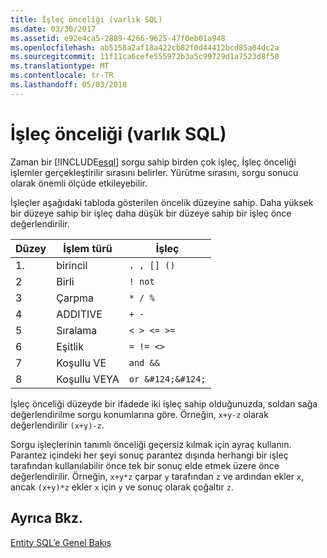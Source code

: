 ```yaml
---
title: İşleç önceliği (varlık SQL)
ms.date: 03/30/2017
ms.assetid: e92e4ca5-2889-4266-9625-47f0eb01a948
ms.openlocfilehash: ab5158a2af18a422cb82f0d44412bcd85a04dc2a
ms.sourcegitcommit: 11f11ca6cefe555972b3a5c99729d1a7523d8f50
ms.translationtype: MT
ms.contentlocale: tr-TR
ms.lasthandoff: 05/03/2018
---
```

# <a name="operator-precedence-entity-sql"></a>İşleç önceliği (varlık SQL)
Zaman bir [!INCLUDE[esql](../../../../../../includes/esql-md.md)] sorgu sahip birden çok işleç, İşleç önceliği işlemler gerçekleştirilir sırasını belirler. Yürütme sırasını, sorgu sonucu olarak önemli ölçüde etkileyebilir.  
  
 İşleçler aşağıdaki tabloda gösterilen öncelik düzeyine sahip. Daha yüksek bir düzeye sahip bir işleç daha düşük bir düzeye sahip bir işleç önce değerlendirilir.  
  
|Düzey|İşlem türü|İşleç|  
|-----------|--------------------|--------------|  
|1.|birincil|`. , [] ()`|  
|2|Birli|`! not`|  
|3|Çarpma|`* / %`|  
|4|ADDITIVE|`+ -`|  
|5|Sıralama|`< > <= >=`|  
|6|Eşitlik|`= != <>`|  
|7|Koşullu VE|`and &&`|  
|8|Koşullu VEYA|`or &#124;&#124;`|  
  
 İşleç önceliği düzeyde bir ifadede iki işleç sahip olduğunuzda, soldan sağa değerlendirilme sorgu konumlarına göre. Örneğin, `x+y-z` olarak değerlendirilir `(x+y)-z`.  
  
 Sorgu işleçlerinin tanımlı önceliği geçersiz kılmak için ayraç kullanın. Parantez içindeki her şeyi sonuç parantez dışında herhangi bir işleç tarafından kullanılabilir önce tek bir sonuç elde etmek üzere önce değerlendirilir. Örneğin, `x+y*z` çarpar `y` tarafından `z` ve ardından ekler `x`, ancak `(x+y)*z` ekler `x` için `y` ve sonuç olarak çoğaltır `z`.  
  
## <a name="see-also"></a>Ayrıca Bkz.  
 [Entity SQL’e Genel Bakış](../../../../../../docs/framework/data/adonet/ef/language-reference/entity-sql-overview.md)
